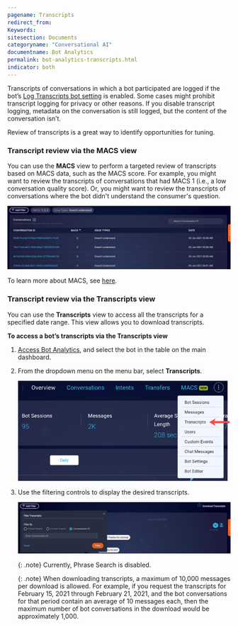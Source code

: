 ```yaml
---
pagename: Transcripts
redirect_from:
Keywords:
sitesection: Documents
categoryname: "Conversational AI"
documentname: Bot Analytics
permalink: bot-analytics-transcripts.html
indicator: both
---
```


Transcripts of conversations in which a bot participated are logged if the bot’s [Log Transcripts bot setting](conversation-builder-bots-bot-basics.html#configure-bot-settings) is enabled. Some cases might prohibit transcript logging for privacy or other reasons. If you disable transcript logging, metadata on the conversation is still logged, but the content of the conversation isn’t.

Review of transcripts is a great way to identify opportunities for tuning.

<!--
### Transcript review via the Conversations view

You can use the **Conversations** view to perform a targeted review of transcripts based on the conversation status of the conversations, which can be:
* Bot Disengaged
* Consumer Disengaged
* Intended Transfer
* Unintended Transfer
* Bot Contained

For an explanation of each status, see [here](bot-analytics-key-terms-concepts.html#containment-of-bot-conversations).

<img class="fancyimage" style="width:800px" src="img/ConvoBuilder/ba_conversationsview3.png" alt="">
-->

### Transcript review via the MACS view

You can use the **MACS** view to perform a targeted review of transcripts based on MACS data, such as the MACS score. For example, you might want to review the transcripts of conversations that had MACS 1 (i.e., a low conversation quality score). Or, you might want to review the transcripts of conversations where the bot didn't understand the consumer's question.

<img style="width:800px" src="img/ConvoBuilder/ba_transcripts_macs.png" alt="">

To learn more about MACS, see [here](bot-analytics-macs.html).

### Transcript review via the Transcripts view

You can use the **Transcripts** view to access all the transcripts for a specified date range. This view allows you to download transcripts.

**To access a bot’s transcripts via the Transcripts view**

1. [Access Bot Analytics](bot-analytics-overview.html#access-bot-analytics), and select the bot in the table on the main dashboard.
2. From the dropdown menu on the menu bar, select **Transcripts**.

    <img style="width:500px" src="img/ConvoBuilder/ba_transcripts_menu_option.png" alt="">

3. Use the filtering controls to display the desired transcripts.

    <img style="width:800px" src="img/ConvoBuilder/ba_transcripts_filter.png" alt="">

    {: .note}
    Currently, Phrase Search is disabled.

    {: .note}
    When downloading transcripts, a maximum of 10,000 messages per download is allowed. For example, if you request the transcripts for February 15, 2021 through February 21, 2021, and the bot conversations for that period contain an average of 10 messages each, then the maximum number of bot conversations in the download would be approximately 1,000.
